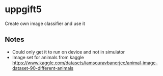 # uppgift5
Create own image classifier and use it

## Notes
- Could only get it to run on device and not in simulator
- Image set for animals from kaggle https://www.kaggle.com/datasets/iamsouravbanerjee/animal-image-dataset-90-different-animals
